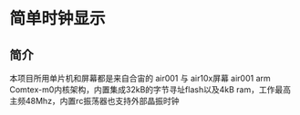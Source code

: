 简单时钟显示
===
简介
----
本项目所用单片机和屏幕都是来自合宙的 air001 与 air10x屏幕 air001 arm Comtex-m0内核架构，内置集成32kB的字节寻址flash以及4kB ram，工作最高主频48Mhz，内置rc振荡器也支持外部晶振时钟
